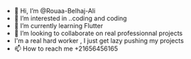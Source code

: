 - 👋 Hi, I’m @Rouaa-Belhaj-Ali
- 👀 I’m interested in ..coding and coding
- 🌱 I’m currently learning Flutter
- 💞️ I’m looking to collaborate on real professionnal projects
-    I'm a real hard worker , I just get lazy pushing my projects 
- 📫 How to reach me +21656456165
 
<!---
Rouaa-Belhaj-Ali/Rouaa-Belhaj-Ali is a ✨ special ✨ repository because its `README.md` (this file) appears on your GitHub profile.
You can click the Preview link to take a look at your changes.
--->
